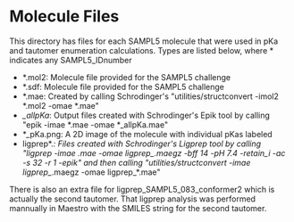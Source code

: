 # Molecule Files 

This directory has files for each SAMPL5 molecule that were used in pKa and tautomer enumeration calculations. Types are listed below, where * indicates any SAMPL5_IDnumber

* *.mol2: Molecule file provided for the SAMPL5 challenge
* *.sdf: Molecule file provided for the SAMPL5 challenge
* *.mae: Created by calling Schrodinger's "utilities/structconvert -imol2 *.mol2 -omae *.mae" 
* *_allpKa*: Output files created with Schrodinger's Epik tool by calling "epik -imae *.mae -omae *_allpKa.mae"
* *_pKa.png: A 2D image of the molecule with individual pKas labeled
* ligprep*.*: Files created with Schrodinger's Ligprep tool by calling "ligprep -imae *.mae -omae ligprep_*.maegz -bff 14 -pH 7.4 -retain_i -ac -s 32 -r 1 -epik" and then calling "utilities/structconvert -imae ligprep_*.maegz -omae ligprep_*.mae"

There is also an extra file for ligprep_SAMPL5_083_conformer2 which is actually the second tautomer. That ligprep analysis was performed mannually in Maestro with the SMILES string for the second tautomer. 

